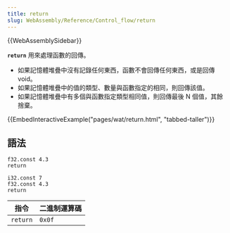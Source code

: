 ```yaml
---
title: return
slug: WebAssembly/Reference/Control_flow/return
---
```


{{WebAssemblySidebar}}

**`return`** 用來處理函數的回傳。

- 如果記憶體堆疊中沒有記錄任何東西，函數不會回傳任何東西，或是回傳 void。
- 如果記憶體堆疊中的值的類型、數量與函數指定的相同，則回傳該值。
- 如果記憶體堆疊中有多個與函數指定類型相同值，則回傳最後 N 個值，其餘捨棄。

{{EmbedInteractiveExample("pages/wat/return.html", "tabbed-taller")}}

## 語法

```wasm
f32.const 4.3
return
```

```wasm
i32.const 7
f32.const 4.3
return
```

| 指令        | 二進制運算碼 |
| ----------- | ------------- |
| `return`    | `0x0f`        |
